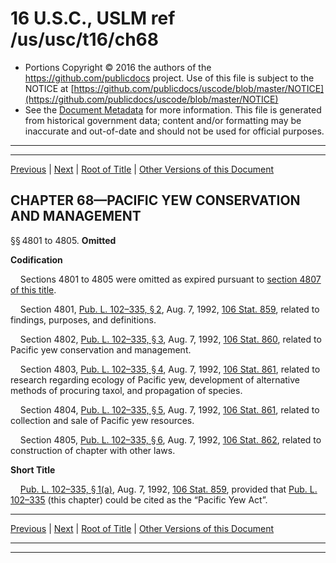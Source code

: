 ---
---

# 16 U.S.C., USLM ref /us/usc/t16/ch68

* Portions Copyright © 2016 the authors of the https://github.com/publicdocs project.
  Use of this file is subject to the NOTICE at [https://github.com/publicdocs/uscode/blob/master/NOTICE](https://github.com/publicdocs/uscode/blob/master/NOTICE)
* See the [Document Metadata](././../../../..//README.md) for more information.
  This file is generated from historical government data; content and/or formatting may be inaccurate and out-of-date and should not be used for official purposes.

----------
----------

[Previous](./../../../..//us/usc/t16/ch67/schV/m__us_usc_t16_s4751.md) | [Next](./../../../..//us/usc/t16/ch68/m__us_usc_t16_s4806.md) | [Root of Title](./../../../../) | [Other Versions of this Document](https://publicdocs.github.io/go/links?ns=uslm&ref=%2Fus%2Fusc%2Ft16%2Fch68)

## CHAPTER 68—PACIFIC YEW CONSERVATION AND MANAGEMENT

§§ 4801 to 4805. __Omitted__ 

 __Codification__ 

    Sections 4801 to 4805 were omitted as expired pursuant to [section 4807 of this title][/us/usc/t16/s4807].

    Section 4801, [Pub. L. 102–335, § 2][/us/pl/102/335/s2], Aug. 7, 1992, [106 Stat. 859][/us/stat/106/859], related to findings, purposes, and definitions.

    Section 4802, [Pub. L. 102–335, § 3][/us/pl/102/335/s3], Aug. 7, 1992, [106 Stat. 860][/us/stat/106/860], related to Pacific yew conservation and management.

    Section 4803, [Pub. L. 102–335, § 4][/us/pl/102/335/s4], Aug. 7, 1992, [106 Stat. 861][/us/stat/106/861], related to research regarding ecology of Pacific yew, development of alternative methods of procuring taxol, and propagation of species.

    Section 4804, [Pub. L. 102–335, § 5][/us/pl/102/335/s5], Aug. 7, 1992, [106 Stat. 861][/us/stat/106/861], related to collection and sale of Pacific yew resources.

    Section 4805, [Pub. L. 102–335, § 6][/us/pl/102/335/s6], Aug. 7, 1992, [106 Stat. 862][/us/stat/106/862], related to construction of chapter with other laws.

 __Short Title__ 

    [Pub. L. 102–335, § 1(a)][/us/pl/102/335/s1/a], Aug. 7, 1992, [106 Stat. 859][/us/stat/106/859], provided that [Pub. L. 102–335][/us/pl/102/335] (this chapter) could be cited as the “Pacific Yew Act”.

----------

[Previous](./../../../..//us/usc/t16/ch67/schV/m__us_usc_t16_s4751.md) | [Next](./../../../..//us/usc/t16/ch68/m__us_usc_t16_s4806.md) | [Root of Title](./../../../../) | [Other Versions of this Document](https://publicdocs.github.io/go/links?ns=uslm&ref=%2Fus%2Fusc%2Ft16%2Fch68)

----------
----------

[/us/usc/t16/s4807]: https://publicdocs.github.io/go/links?ns=uslm&ref=%2Fus%2Fusc%2Ft16%2Fs4807
[/us/pl/102/335/s2]: https://publicdocs.github.io/go/links?ns=uslm&ref=%2Fus%2Fpl%2F102%2F335%2Fs2
[/us/stat/106/859]: https://publicdocs.github.io/go/links?ns=uslm&ref=%2Fus%2Fstat%2F106%2F859
[/us/pl/102/335/s3]: https://publicdocs.github.io/go/links?ns=uslm&ref=%2Fus%2Fpl%2F102%2F335%2Fs3
[/us/stat/106/860]: https://publicdocs.github.io/go/links?ns=uslm&ref=%2Fus%2Fstat%2F106%2F860
[/us/pl/102/335/s4]: https://publicdocs.github.io/go/links?ns=uslm&ref=%2Fus%2Fpl%2F102%2F335%2Fs4
[/us/stat/106/861]: https://publicdocs.github.io/go/links?ns=uslm&ref=%2Fus%2Fstat%2F106%2F861
[/us/pl/102/335/s5]: https://publicdocs.github.io/go/links?ns=uslm&ref=%2Fus%2Fpl%2F102%2F335%2Fs5
[/us/stat/106/861]: https://publicdocs.github.io/go/links?ns=uslm&ref=%2Fus%2Fstat%2F106%2F861
[/us/pl/102/335/s6]: https://publicdocs.github.io/go/links?ns=uslm&ref=%2Fus%2Fpl%2F102%2F335%2Fs6
[/us/stat/106/862]: https://publicdocs.github.io/go/links?ns=uslm&ref=%2Fus%2Fstat%2F106%2F862
[/us/pl/102/335/s1/a]: https://publicdocs.github.io/go/links?ns=uslm&ref=%2Fus%2Fpl%2F102%2F335%2Fs1%2Fa
[/us/stat/106/859]: https://publicdocs.github.io/go/links?ns=uslm&ref=%2Fus%2Fstat%2F106%2F859
[/us/pl/102/335]: https://publicdocs.github.io/go/links?ns=uslm&ref=%2Fus%2Fpl%2F102%2F335


